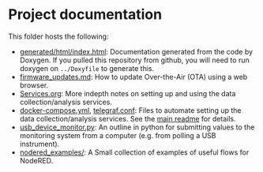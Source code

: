 # Project documentation

This folder hosts the following:
- [generated/html/index.html](generated/html/index.html): Documentation generated from the code by Doxygen. If you pulled this repository from github, you will need to run doxygen on `../Doxyfile` to generate this.
- [firmware_updates.md](firmware_updates.md): How to update Over-the-Air (OTA) using a web browser.
- [Services.org](Serivces.org): More indepth notes on setting up and using the data collection/analysis services.
- [docker-compose.yml](docker-compose.yml), [telegraf.conf]([telegraf.conf]): Files to automate setting up the data collection/analysis services. See the [main readme](../README.md) for details.
- [usb_device_monitor.py](usb_device_monitor.py): An outline in python for submitting values to the monitoring system from a computer (e.g. from polling a USB instrument).
- [nodered_examples/](nodered_examples/): A Small collection of examples of useful flows for NodeRED.